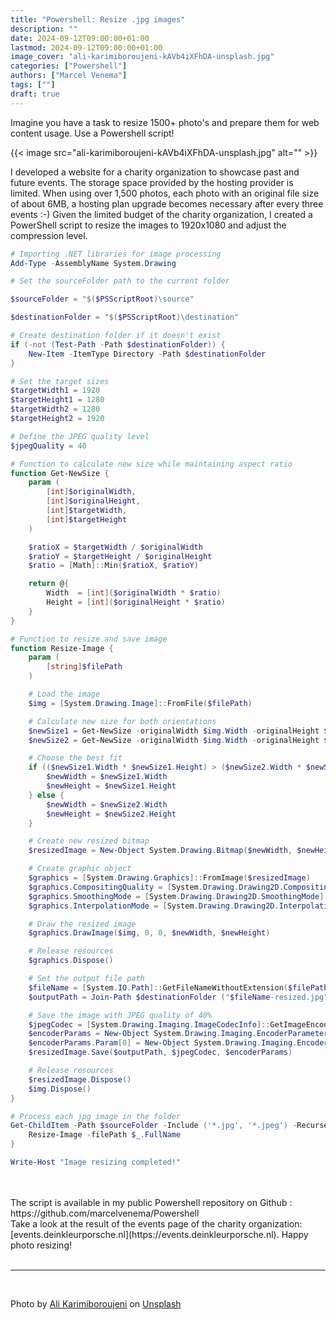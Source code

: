 ```yaml
---
title: "Powershell: Resize .jpg images"
description: ""
date: 2024-09-12T09:00:00+01:00
lastmod: 2024-09-12T09:00:00+01:00
image_cover: "ali-karimiboroujeni-kAVb4iXFhDA-unsplash.jpg"
categories: ["Powershell"]
authors: ["Marcel Venema"] 
tags: [""]
draft: true
---
```


Imagine you have a task to resize 1500+ photo's and prepare them for web content usage. Use a Powershell script! 

<!--more-->
{{< image src="ali-karimiboroujeni-kAVb4iXFhDA-unsplash.jpg" alt="" >}}

I developed a website for a charity organization to showcase past and future events. The storage space provided by the hosting provider is limited. When using over 1,500 photos, each photo with an original file size of about 6MB, a hosting plan upgrade becomes necessary after every three events :-) Given the limited budget of the charity organization, I created a PowerShell script to resize the images to 1920x1080 and adjust the compression level. 

```powershell
# Importing .NET libraries for image processing
Add-Type -AssemblyName System.Drawing

# Set the sourceFolder path to the current folder

$sourceFolder = "$($PSScriptRoot)\source"

$destinationFolder = "$($PSScriptRoot)\destination"

# Create destination folder if it doesn't exist
if (-not (Test-Path -Path $destinationFolder)) {
    New-Item -ItemType Directory -Path $destinationFolder
}

# Set the target sizes
$targetWidth1 = 1920
$targetHeight1 = 1280
$targetWidth2 = 1280
$targetHeight2 = 1920

# Define the JPEG quality level
$jpegQuality = 40

# Function to calculate new size while maintaining aspect ratio
function Get-NewSize {
    param (
        [int]$originalWidth,
        [int]$originalHeight,
        [int]$targetWidth,
        [int]$targetHeight
    )

    $ratioX = $targetWidth / $originalWidth
    $ratioY = $targetHeight / $originalHeight
    $ratio = [Math]::Min($ratioX, $ratioY)

    return @{
        Width  = [int]($originalWidth * $ratio)
        Height = [int]($originalHeight * $ratio)
    }
}

# Function to resize and save image
function Resize-Image {
    param (
        [string]$filePath
    )

    # Load the image
    $img = [System.Drawing.Image]::FromFile($filePath)

    # Calculate new size for both orientations
    $newSize1 = Get-NewSize -originalWidth $img.Width -originalHeight $img.Height -targetWidth $targetWidth1 -targetHeight $targetHeight1
    $newSize2 = Get-NewSize -originalWidth $img.Width -originalHeight $img.Height -targetWidth $targetWidth2 -targetHeight $targetHeight2

    # Choose the best fit
    if (($newSize1.Width * $newSize1.Height) > ($newSize2.Width * $newSize2.Height)) {
        $newWidth = $newSize1.Width
        $newHeight = $newSize1.Height
    } else {
        $newWidth = $newSize2.Width
        $newHeight = $newSize2.Height
    }

    # Create new resized bitmap
    $resizedImage = New-Object System.Drawing.Bitmap($newWidth, $newHeight)

    # Create graphic object
    $graphics = [System.Drawing.Graphics]::FromImage($resizedImage)
    $graphics.CompositingQuality = [System.Drawing.Drawing2D.CompositingQuality]::HighQuality
    $graphics.SmoothingMode = [System.Drawing.Drawing2D.SmoothingMode]::HighQuality
    $graphics.InterpolationMode = [System.Drawing.Drawing2D.InterpolationMode]::HighQualityBicubic

    # Draw the resized image
    $graphics.DrawImage($img, 0, 0, $newWidth, $newHeight)

    # Release resources
    $graphics.Dispose()

    # Set the output file path
    $fileName = [System.IO.Path]::GetFileNameWithoutExtension($filePath)
    $outputPath = Join-Path $destinationFolder ("$fileName-resized.jpg")

    # Save the image with JPEG quality of 40%
    $jpegCodec = [System.Drawing.Imaging.ImageCodecInfo]::GetImageEncoders() | Where-Object { $_.MimeType -eq 'image/jpeg' }
    $encoderParams = New-Object System.Drawing.Imaging.EncoderParameters(1)
    $encoderParams.Param[0] = New-Object System.Drawing.Imaging.EncoderParameter([System.Drawing.Imaging.Encoder]::Quality, $jpegQuality)
    $resizedImage.Save($outputPath, $jpegCodec, $encoderParams)

    # Release resources
    $resizedImage.Dispose()
    $img.Dispose()
}

# Process each jpg image in the folder
Get-ChildItem -Path $sourceFolder -Include ('*.jpg', '*.jpeg') -Recurse | ForEach-Object {
    Resize-Image -filePath $_.FullName
}

Write-Host "Image resizing completed!"

```
<br/>
<br/>
The script is available in my public Powershell repository on Github : https://github.com/marcelvenema/Powershell


<br/>
Take a look at the result of the events page of the charity organization: [events.deinkleurporsche.nl](https://events.deinkleurporsche.nl). Happy photo resizing!
<br/>
&nbsp;

---
&nbsp;

Photo by <a href="https://unsplash.com/@alikarimiboroujeni?utm_content=creditCopyText&utm_medium=referral&utm_source=unsplash">Ali Karimiboroujeni</a> on <a href="https://unsplash.com/photos/a-man-taking-a-picture-of-himself-in-a-mirror-kAVb4iXFhDA?utm_content=creditCopyText&utm_medium=referral&utm_source=unsplash">Unsplash</a>
  
&nbsp;